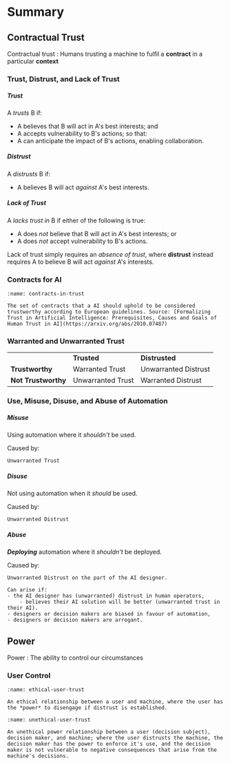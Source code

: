 # Summary

## Contractual Trust
Contractual trust
: Humans trusting a machine to fulfil a **contract** in a particular **context**

### Trust, Distrust, and Lack of Trust

##### Trust
A *trusts* B if:
- A believes that B will act in A's best interests; and
- A accepts vulnerability to B's actions; so that:
- A can anticipate the impact of B's actions, enabling collaboration.

##### Distrust
A *distrusts* B if:
- A believes B will act *against* A's best interests.

##### Lack of Trust
A *lacks trust in* B if either of the following is true:
- A does *not* believe that B will act in A's best interests; or
- A does *not* accept vulnerability to B's actions.

Lack of trust simply requires an *absence of trust*, where **distrust** instead requires A to believe B will act *against* A's interests. 

### Contracts for AI
```{figure} ../images/contracts-in-trust.png
:name: contracts-in-trust

The set of contracts that a AI should uphold to be considered trustworthy according to European guidelines. Source: [Formalizing Trust in Artificial Intelligence: Prerequisites, Causes and Goals of Human Trust in AI](https://arxiv.org/abs/2010.07487)
```

### Warranted and Unwarranted Trust
<table>
<tbody>
  <tr>
    <td></td>
    <td><b>Trusted</b></td>
    <td><b>Distrusted</b></td>
  </tr>
  <tr>
    <td><b>Trustworthy</b></td>
    <td>Warranted Trust</td>
    <td>Unwarranted Distrust</td>
  </tr>
  <tr>
    <td><b>Not Trustworthy</b></td>
    <td>Unwarranted Trust</td>
    <td>Warranted Distrust</td>
  </tr>
</tbody>
</table>

### Use, Misuse, Disuse, and Abuse of Automation

##### Misuse
Using automation where it *shouldn't* be used.

Caused by:
```{toggle}
Unwarranted Trust
```

##### Disuse
Not using automation when it *should* be used.

Caused by:
```{toggle}
Unwarranted Distrust
```

##### Abuse
***Deploying*** automation where it *shouldn't* be deployed.

Caused by:
```{toggle}
Unwarranted Distrust on the part of the AI designer.

Can arise if:
- the AI designer has (unwarranted) distrust in human operators,
    - believes their AI solution will be better (unwarranted trust in their AI).
- designers or decision makers are biased in favour of automation,
- designers or decision makers are arrogant.
```

## Power
Power
: The ability to control our circumstances

### User Control
```{figure} ../images/ethical-user-trust.png
:name: ethical-user-trust

An ethical relationship between a user and machine, where the user has the *power* to disengage if distrust is established.
```

```{figure} ../images/unethical-user-trust.png
:name: unethical-user-trust

An unethical power relationship between a user (decision subject), decision maker, and machine; where the user distrusts the machine, the decision maker has the power to enforce it's use, and the decision maker is not vulnerable to negative consequences that arise from the machine's decisions.
```